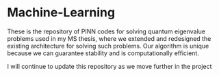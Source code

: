 # Machine-Learning

These is the repository of PINN codes for solving quantum eigenvalue problems used in my MS thesis, where we extended and redesigned the existing architecture for solving such problems. Our algorithm is unique because we can guarantee stability and is computationally efficient. 

I will continue to update this repository as we move further in the project
